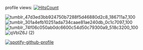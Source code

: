   profile views: [![HitsCount](https://hits.dwyl.com/inhospitable/inhospitable.svg?style=flat-square)](http://hits.dwyl.com/inhospitable/inhospitable)



![tumblr_47d3ed3bb924750b7288f5d46880d2c8_186711a7_100](https://github.com/user-attachments/assets/2551d392-01b1-4c7c-84de-374495385936) ![tumblr_301a4efb10251ada734caae81ae240db_0c1c7097_100](https://github.com/user-attachments/assets/9e7943ab-79e3-4cc3-9f65-1f667c682d40)![tumblr_74f06c050ab0dc6600c54d50c79300a9_518c3200_100](https://github.com/user-attachments/assets/4518e6cb-5537-48e7-bd5c-ce7d8db6ebf0)![qVbIZ6J (2)](https://github.com/user-attachments/assets/48dfe7dc-dc7d-4f90-a0fc-65185b779c08)




[![spotify-github-profile](https://spotify-github-profile.kittinanx.com/api/view?uid=9ji3alpfzwgxcwcd6legapuzt&cover_image=true&theme=default&show_offline=false&background_color=181616&interchange=false&bar_color=c9c9c0&bar_color_cover=true)](https://github.com/kittinan/spotify-github-profile)




